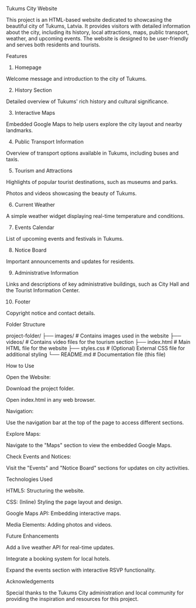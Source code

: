 Tukums City Website

This project is an HTML-based website dedicated to showcasing the beautiful city of Tukums, Latvia. It provides visitors with detailed information about the city, including its history, local attractions, maps, public transport, weather, and upcoming events. The website is designed to be user-friendly and serves both residents and tourists.

Features

1. Homepage

Welcome message and introduction to the city of Tukums.

2. History Section

Detailed overview of Tukums' rich history and cultural significance.

3. Interactive Maps

Embedded Google Maps to help users explore the city layout and nearby landmarks.

4. Public Transport Information

Overview of transport options available in Tukums, including buses and taxis.

5. Tourism and Attractions

Highlights of popular tourist destinations, such as museums and parks.

Photos and videos showcasing the beauty of Tukums.

6. Current Weather

A simple weather widget displaying real-time temperature and conditions.

7. Events Calendar

List of upcoming events and festivals in Tukums.

8. Notice Board

Important announcements and updates for residents.

9. Administrative Information

Links and descriptions of key administrative buildings, such as City Hall and the Tourist Information Center.

10. Footer

Copyright notice and contact details.

Folder Structure

project-folder/
├── images/                # Contains images used in the website
├── videos/                # Contains video files for the tourism section
├── index.html             # Main HTML file for the website
├── styles.css             # (Optional) External CSS file for additional styling
└── README.md              # Documentation file (this file)

How to Use

Open the Website:

Download the project folder.

Open index.html in any web browser.

Navigation:

Use the navigation bar at the top of the page to access different sections.

Explore Maps:

Navigate to the "Maps" section to view the embedded Google Maps.

Check Events and Notices:

Visit the "Events" and "Notice Board" sections for updates on city activities.

Technologies Used

HTML5: Structuring the website.

CSS: (Inline) Styling the page layout and design.

Google Maps API: Embedding interactive maps.

Media Elements: Adding photos and videos.

Future Enhancements

Add a live weather API for real-time updates.

Integrate a booking system for local hotels.

Expand the events section with interactive RSVP functionality.

Acknowledgements

Special thanks to the Tukums City administration and local community for providing the inspiration and resources for this project.


